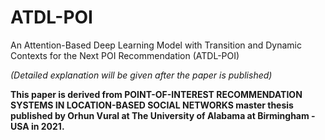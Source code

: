 # ATDL-POI
An Attention-Based Deep Learning Model with Transition and Dynamic Contexts for the Next POI Recommendation (ATDL-POI)

*(Detailed explanation will be given after the paper is published)*

**This paper is derived from POINT-OF-INTEREST RECOMMENDATION SYSTEMS IN LOCATION-BASED SOCIAL NETWORKS  master thesis published by Orhun Vural at The University of Alabama at Birmingham - USA in 2021.**
